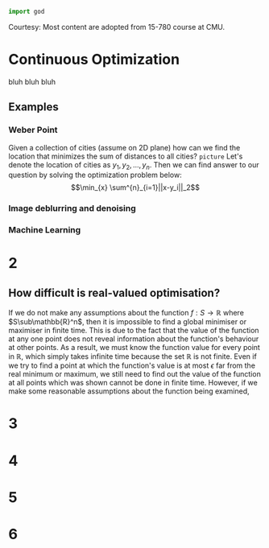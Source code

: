 ```python
import god
```
Courtesy: Most content are adopted from 15-780 course at CMU.
# Continuous Optimization
bluh bluh bluh

## Examples

### Weber Point

Given a collection of cities (assume on 2D plane) how can we find the location that minimizes the sum of distances to all cities?
`picture`
Let's denote the location of cities as $y_1, y_2, ..., y_n$.
Then we can find answer to our question by solving the optimization problem below:
$$\min_{x} \sum^{n}_{i=1}||x-y_i||_2$$

### Image deblurring and denoising

### Machine Learning

# 2

## How difficult is real-valued optimisation?

If we do not make any assumptions about the function $f:S\rightarrow\mathbb{R}$ where $S\sub\mathbb{R}^n$, then it is impossible to find a global minimiser or maximiser in finite time. This is due to the fact that the value of the function at any one point does not reveal information about the function's behaviour at other points. As a result, we must know the function value for every point in $\mathbb{R}$, which simply takes infinite time because the set $\mathbb{R}$ is not finite. Even if we try to find a point at which the function's value is at most  $\epsilon$ far from the real minimum or maximum, we still need to find out the value of the function at all points which was shown cannot be done in finite time.
However, if we make some reasonable assumptions about the function being examined,  

# 3

# 4

# 5

# 6

<!--stackedit_data:
eyJoaXN0b3J5IjpbNzYxODY1OTQzLC03MTQyNzkzODIsLTk1Nj
E1MTA1MiwtMTE1MDAwMDE4MywtOTExODIxNzY3LDE5NzQwOTY1
OTksLTEzODU3MDA0ODgsMTc4OTM5MTMzNSwtNjI1MjUwMTY0LD
E2NTkwMTQ2ODMsLTk0ODU0NjYxLDU1OTk5ODQ4NCwtMTE4MTE2
ODQyOCwyMDA3OTUxOTAwLC0xNzM1OTU5NTI5LC0xNDIxMDg2MD
IyXX0=
-->